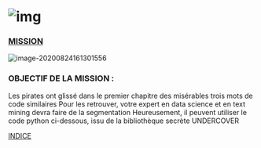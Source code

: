 

# ![img](/assets/undercover.png)

### <u>MISSION</u>



![image-20200824161301556](/assets/image-20200824161301556.png)

### OBJECTIF DE LA MISSION : 

Les pirates ont glissé dans le premier chapitre des misérables trois mots de code similaires
Pour les retrouver, votre expert en data science et en text mining devra faire de la segmentation
Heureusement, il peuvent utiliser le code python ci-dessous, issu de la bibliothèque secrète UNDERCOVER

[INDICE](https://ibm.biz/BdqVpK/)




